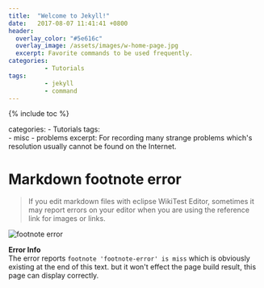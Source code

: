 ```yaml
---
title:  "Welcome to Jekyll!"
date:   2017-08-07 11:41:41 +0800
header:
  overlay_color: "#5e616c"
  overlay_image: /assets/images/w-home-page.jpg
  excerpt: Favorite commands to be used frequently.
categories:
          - Tutorials
tags:          
          - jekyll
          - command
---
```



{% include toc %}

categories: 
          - Tutorials
tags:          
          - misc
          - problems
excerpt: For recording many strange problems which's resolution usually cannot be found on the Internet.
# Markdown footnote error

> If you edit markdown files with eclipse WikiTest Editor, sometimes it may report errors on your editor when you are using the reference link for images or links.

![footnote error][footnote-error] 

**Error Info**  
The error reports `footnote 'footnote-error' is miss` which is obviously existing at the end of this text.
but it won't effect the page build result, this page can display correctly.

[footnote-error]:{{site.url}}{{site.baseurl}}/assets/images/posts/misc/misc001.png

